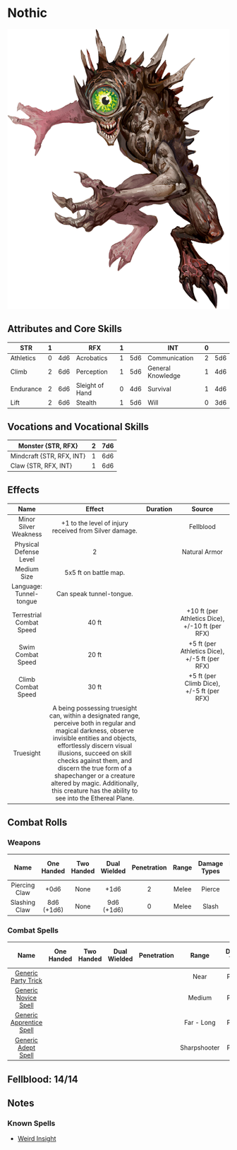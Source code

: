 # Nothic

![img](Nothic.png)

## Attributes and Core Skills

| STR       | 1 |    | RFX             | 1 |    | INT               | 0 |    |
| --------- | :-: | :-: | --------------- | :-: | :-: | ----------------- | :-: | :-: |
| Athletics | 0 | 4d6 | Acrobatics      | 1 | 5d6 | Communication     | 2 | 5d6 |
| Climb     | 2 | 6d6 | Perception      | 1 | 5d6 | General Knowledge | 1 | 4d6 |
| Endurance | 2 | 6d6 | Sleight of Hand | 0 | 4d6 | Survival          | 1 | 4d6 |
| Lift      | 2 | 6d6 | Stealth         | 1 | 5d6 | Will              | 0 | 3d6 |

## Vocations and Vocational Skills

| Monster {STR, RFX}        | 2 | 7d6 |
| ------------------------- | :-: | :-: |
| Mindcraft {STR, RFX, INT} | 1 | 6d6 |
| Claw {STR, RFX, INT}      | 1 | 6d6 |

## Effects

|           Name           |                                                                                                                                                                                          Effect                                                                                                                                                                                          | Duration |                      Source                      |
| :----------------------: | :--------------------------------------------------------------------------------------------------------------------------------------------------------------------------------------------------------------------------------------------------------------------------------------------------------------------------------------------------------------------------------------: | :------: | :----------------------------------------------: |
|  Minor Silver Weakness  |                                                                                                                                                                  +1 to the level of injury received from Silver damage.                                                                                                                                                                  |          |                    Fellblood                    |
|  Physical Defense Level  |                                                                                                                                                                                            2                                                                                                                                                                                            |          |                  Natural Armor                  |
|       Medium Size       |                                                                                                                                                                                  5x5 ft on battle map.                                                                                                                                                                                  |          |                                                  |
| Language: Tunnel-tongue |                                                                                                                                                                                 Can speak tunnel-tongue.                                                                                                                                                                                 |          |                                                  |
| Terrestrial Combat Speed |                                                                                                                                                                                          40 ft                                                                                                                                                                                          |          | +10 ft (per Athletics Dice), +/-10 ft (per RFX) |
|    Swim Combat Speed    |                                                                                                                                                                                          20 ft                                                                                                                                                                                          |          |  +5 ft (per Athletics Dice), +/-5 ft (per RFX)  |
|    Climb Combat Speed    |                                                                                                                                                                                          30 ft                                                                                                                                                                                          |          |    +5 ft (per Climb Dice), +/-5 ft (per RFX)    |
|        Truesight        | A being possessing truesight can, within a designated range, perceive both in regular and magical darkness, observe invisible entities and objects, effortlessly discern visual illusions, succeed on skill checks against them, and discern the true form of a shapechanger or a creature altered by magic. Additionally, this creature has the ability to see into the Ethereal Plane. |          |                                                  |

## Combat Rolls

### Weapons

|     Name     | One<br />Handed | Two<br />Handed | Dual<br />Wielded | Penetration | Range | Damage<br />Types | Engageable<br />Opponents | Area Of<br />Effect | Resource<br />Class |
| :-----------: | :-------------: | :-------------: | :---------------: | :---------: | :---: | :---------------: | :-----------------------: | :-----------------: | :-----------------: |
| Piercing Claw |      +0d6      |      None      |       +1d6       |      2      | Melee |      Pierce      |           Rapid           |        None        |         None         |
| Slashing Claw | 8d6<br />(+1d6) |      None      |  9d6<br />(+1d6)  |      0      | Melee |       Slash       |           Rapid           |        None        |        None        |

### Combat Spells

|                                                    Name                                                    | One<br />Handed | Two<br />Handed | Dual<br />Wielded | Penetration |    Range    | Damage<br />Types | Engageable<br />Opponents | Area Of<br />Effect | Resource<br />Class |
| :--------------------------------------------------------------------------------------------------------: | :-------------: | :-------------: | :---------------: | :---------: | :----------: | :---------------: | :-----------------------: | :-----------------: | :------------------: |
|     [Generic Party Trick](./../../../../../CoreRules/MagicRules/Spells/PartyTricks/GenericPartyTrick.md)     |                |                |                  |            |     Near     |      Psychic      |                          |                    |   0 Magic Resource   |
|       [Generic Novice Spell](./../../../../../CoreRules/MagicRules/Spells/Novice/GenericNoviceSpell.md)       |                |                |                  |            |    Medium    |      Psychic      |                          |                    |  0 Magic Resource  |
| [Generic Apprentice Spell](./../../../../../CoreRules/MagicRules/Spells/Apprentice/GenericApprenticeSpell.md) |                |                |                  |            |  Far - Long  |      Psychic      |                          |                    | 1 - 2 Magic Resource |
|        [Generic Adept Spell](./../../../../../CoreRules/MagicRules/Spells/Adept/GenericAdeptSpell.md)        |                |                |                  |            | Sharpshooter |      Psychic      |                          |                    | 3 - 4 Magic Resource |

## Fellblood: 14/14

## Notes

### Known Spells

- [Weird Insight](./../../../../../CoreRules/MagicRules/Spells/Apprentice/WeirdInsight.md)
